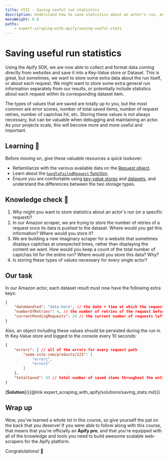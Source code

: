 ```yaml
---
title: VIII - Saving useful run statistics
description: Understand how to save statistics about an actor's run, and why you might want to do so.
menuWeight: 6.8
paths:
    - expert-scraping-with-apify/saving-useful-stats
---
```


# [](#savings-useful-run-statistics) Saving useful run statistics

Using the Apify SDK, we are now able to collect and format data coming directly from websites and save it into a Key-Value store or Dataset. This is great, but sometimes, we want to store some extra data about the run itself, or about each request. We might want to store some extra general run information separately from our results, or potentially include statistics about each request within its corresponding dataset item.

The types of values that are saved are totally up to you, but the most common are error scores, number of total saved items, number of request retries, number of captchas hit, etc. Storing these values is not always necessary, but can be valuable when debugging and maintaining an actor. As your projects scale, this will become more and more useful and important.

## [](#learning) Learning 🧠

Before moving on, give these valuable resources a quick lookover:

- Refamiliarize with the various available data on the [Request object](https://sdk.apify.com/docs/api/request).
- Learn about the [`handleFailedRequest` function](https://sdk.apify.com/docs/typedefs/cheerio-crawler-options#handlefailedrequestfunction).
- Ensure you are comfortable using [key-value stores](https://sdk.apify.com/docs/guides/data-storage#key-value-store) and [datasets](https://sdk.apify.com/docs/api/dataset#__docusaurus), and understand the differences between the two storage types.

## [](#quiz) Knowledge check 📝

1. Why might you want to store statistics about an actor's run (or a specific request)?
2. In our Amazon scraper, we are trying to store the number of retries of a request once its data is pushed to the dataset. Where would you get this information? Where would you store it?
3. We are building a new imaginary scraper for a website that sometimes displays captchas at unexpected times, rather than displaying the content we want. How would you keep a count of the total number of captchas hit for the entire run? Where would you store this data? Why?
4. Is storing these types of values necessary for every single actor?

## Our task

In our Amazon actor, each dataset result must now have the following extra keys:

```JSON
{
    "dateHandled": "date-here", // the date + time at which the request was handled
    "numberOfRetries": 4, // the number of retries of the request before running successfully
    "currentPendingRequests": 24 // the current number of requests left pending in the request queue
}
```

Also, an object including these values should be persisted during the run in th Key-Value store and logged to the console every 10 seconds:

```JSON
{
    "errors": { // all of the errors for every request path
        "some-site.com/products/123": [
            "error1",
            "error2"
        ]
    },
    "totalSaved": 43 // total number of saved items throughout the entire run
}
```

[**Solution**]({{@link expert_scraping_with_apify/solutions/saving_stats.md}})

## Wrap up

Wow, you've learned a whole lot in this course, so give yourself the pat on the back that you deserve! If you were able to follow along with this course, that means that you're officially an **Apify pro**, and that you're equipped with all of the knowledge and tools you need to build awesome scalable web-scrapers for the Apify platform.

Congratulations! 🎉

